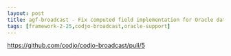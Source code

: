 ```yaml
---
layout: post
title: agf-broadcast - Fix computed field implementation for Oracle database
tags: [framework-2-25,codjo-broadcast,oracle-support]
---
```

https://github.com/codjo/codjo-broadcast/pull/5
